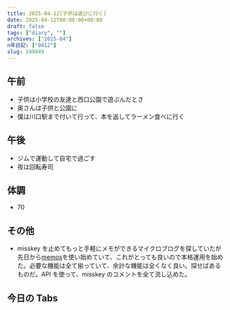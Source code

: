 ```yaml
---
title: 2025-04-12[子供は遊びに行く]
date: 2025-04-12T00:00:00+09:00
draft: false
tags: ["diary", ""]
archives: ["2025-04"]
n年日記: ["0412"]
slug: 249849
---
```


## 午前

- 子供は小学校の友達と西口公園で遊ぶんだとさ
- 奥さんは子供と公園に
- 僕は川口駅まで付いて行って、本を返してラーメン食べに行く

## 午後

- ジムで運動して自宅で過ごす
- 夜は回転寿司

## 体調

- 70

## その他

- misskey を止めてもっと手軽にメモができるマイクロブログを探していたが先日から[memos](https://github.com/usememos/memos)を使い始めていて、これがとっても良いので本格運用を始めた。必要な機能は全て揃っていて、余計な機能は全くなく良い。探せばあるものだ。API を使って、misskey のコメントを全て流し込めた。

## 今日の Tabs
